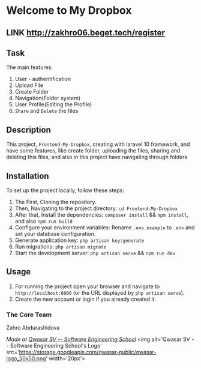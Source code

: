 # Welcome to My Dropbox
## LINK  http://zakhro06.beget.tech/register

## Task
The main features:
1. User - authentification
2. Upload File
3. Create Folder
3. Navigation(Folder system)
4. User Profile(Editing the Profile)
5. `Share` and `Delete` the files

## Description
This project, `Frontend-My-Dropbox`, creating with laravel 10 framework, and have some features, like create folder, uploading the files, sharing and deleting this files, and also in this project have navigating through folders

## Installation
To set up the project locally, follow these steps:
1. The First, Cloning the repository.
2. Then, Navigating to the project directory: `cd Frontend-My-Dropbox`
3. After that, Install the dependencies: `composer install` && `npm install`, and also `npm run build`
4. Configure your environment variables: Rename `.env.example` to `.env` and set your database configuration.
5. Generate application key: `php artisan key:generate`
6. Run migrations: `php artisan migrate`
7. Start the development server: `php artisan serve` && `npm run dev`

## Usage
1. For running the project open your browser and navigate to `http://localhost:8000` (or the URL displayed by `php artisan serve`).
2. Create the new account or login if you already created it.


### The Core Team
Zahro Abdurashidova

<span><i>Made at <a href='https://qwasar.io'>Qwasar SV -- Software Engineering School</a></i></span>
<span><img alt='Qwasar SV -- Software Engineering School's Logo' src='https://storage.googleapis.com/qwasar-public/qwasar-logo_50x50.png' width='20px'></span>